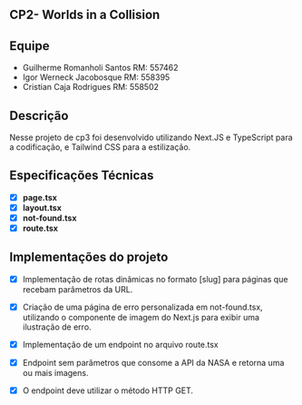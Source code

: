 ## CP2- Worlds in a Collision

## Equipe

- Guilherme Romanholi Santos RM: 557462
- Igor Werneck Jacobosque RM: 558395
- Cristian Caja Rodrigues RM: 558502

## Descrição

Nesse projeto de cp3 foi desenvolvido utilizando Next.JS e 
TypeScript para a codificação, e Tailwind CSS para a estilização. 

## Especificações Técnicas

- [x]  **page.tsx**
- [x] **layout.tsx**
- [x]  **not-found.tsx**
- [x] **route.tsx**

## Implementações do projeto

- [x] Implementação de rotas dinâmicas no formato [slug] para páginas que recebam parâmetros da URL.
- [x] Criação de uma página de erro personalizada em not-found.tsx, utilizando o componente de imagem do Next.js para exibir uma ilustração de erro.
- [x] Implementação de um endpoint no arquivo route.tsx
- [x] Endpoint sem parâmetros que consome a API da NASA e retorna uma ou mais imagens.
- [x] O endpoint deve utilizar o método HTTP GET.



